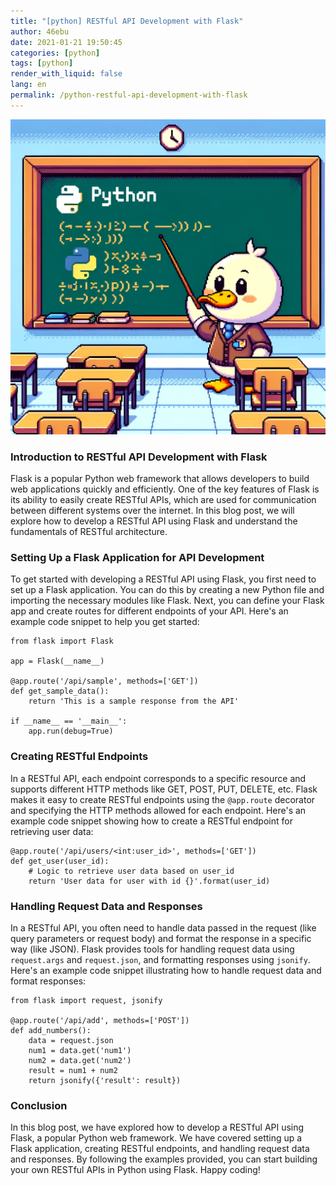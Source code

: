 ```yaml
---
title: "[python] RESTful API Development with Flask"
author: 46ebu
date: 2021-01-21 19:50:45 
categories: [python]
tags: [python]
render_with_liquid: false
lang: en
permalink: /python-restful-api-development-with-flask
---
```


![Intro](/assets/img/post/python.png)
### Introduction to RESTful API Development with Flask
Flask is a popular Python web framework that allows developers to build web applications quickly and efficiently. One of the key features of Flask is its ability to easily create RESTful APIs, which are used for communication between different systems over the internet. In this blog post, we will explore how to develop a RESTful API using Flask and understand the fundamentals of RESTful architecture.

### Setting Up a Flask Application for API Development
To get started with developing a RESTful API using Flask, you first need to set up a Flask application. You can do this by creating a new Python file and importing the necessary modules like Flask. Next, you can define your Flask app and create routes for different endpoints of your API. Here's an example code snippet to help you get started:

```
from flask import Flask

app = Flask(__name__)

@app.route('/api/sample', methods=['GET'])
def get_sample_data():
    return 'This is a sample response from the API'

if __name__ == '__main__':
    app.run(debug=True)
```

### Creating RESTful Endpoints
In a RESTful API, each endpoint corresponds to a specific resource and supports different HTTP methods like GET, POST, PUT, DELETE, etc. Flask makes it easy to create RESTful endpoints using the `@app.route` decorator and specifying the HTTP methods allowed for each endpoint. Here's an example code snippet showing how to create a RESTful endpoint for retrieving user data:

```
@app.route('/api/users/<int:user_id>', methods=['GET'])
def get_user(user_id):
    # Logic to retrieve user data based on user_id
    return 'User data for user with id {}'.format(user_id)
```

### Handling Request Data and Responses
In a RESTful API, you often need to handle data passed in the request (like query parameters or request body) and format the response in a specific way (like JSON). Flask provides tools for handling request data using `request.args` and `request.json`, and formatting responses using `jsonify`. Here's an example code snippet illustrating how to handle request data and format responses:

```
from flask import request, jsonify

@app.route('/api/add', methods=['POST'])
def add_numbers():
    data = request.json
    num1 = data.get('num1')
    num2 = data.get('num2')
    result = num1 + num2
    return jsonify({'result': result})
```

### Conclusion
In this blog post, we have explored how to develop a RESTful API using Flask, a popular Python web framework. We have covered setting up a Flask application, creating RESTful endpoints, and handling request data and responses. By following the examples provided, you can start building your own RESTful APIs in Python using Flask. Happy coding!